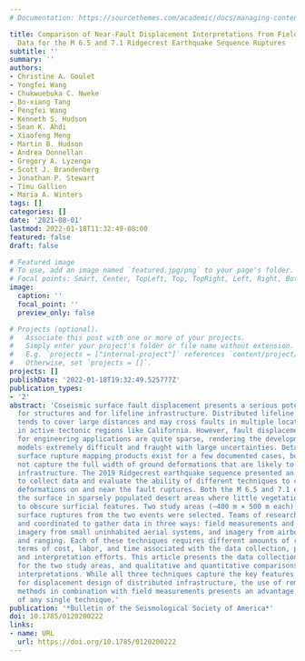 ```yaml
---
# Documentation: https://sourcethemes.com/academic/docs/managing-content/

title: Comparison of Near‐Fault Displacement Interpretations from Field and Aerial
  Data for the M 6.5 and 7.1 Ridgecrest Earthquake Sequence Ruptures
subtitle: ''
summary: ''
authors:
- Christine A. Goulet
- Yongfei Wang
- Chukwuebuka C. Nweke
- Bo‐xiang Tang
- Pengfei Wang
- Kenneth S. Hudson
- Sean K. Ahdi
- Xiaofeng Meng
- Martin B. Hudson
- Andrea Donnellan
- Gregory A. Lyzenga
- Scott J. Brandenberg
- Jonathan P. Stewart
- Timu Gallien
- Maria A. Winters
tags: []
categories: []
date: '2021-08-01'
lastmod: 2022-01-18T11:32:49-08:00
featured: false
draft: false

# Featured image
# To use, add an image named `featured.jpg/png` to your page's folder.
# Focal points: Smart, Center, TopLeft, Top, TopRight, Left, Right, BottomLeft, Bottom, BottomRight.
image:
  caption: ''
  focal_point: ''
  preview_only: false

# Projects (optional).
#   Associate this post with one or more of your projects.
#   Simply enter your project's folder or file name without extension.
#   E.g. `projects = ["internal-project"]` references `content/project/deep-learning/index.md`.
#   Otherwise, set `projects = []`.
projects: []
publishDate: '2022-01-18T19:32:49.525777Z'
publication_types:
- '2'
abstract: 'Coseismic surface fault displacement presents a serious potential hazard
  for structures and for lifeline infrastructure. Distributed lifeline infrastructure
  tends to cover large distances and may cross faults in multiple locations, especially
  in active tectonic regions like California. However, fault displacement measurements
  for engineering applications are quite sparse, rendering the development of predictive
  models extremely difficult and fraught with large uncertainties. Detailed fault
  surface rupture mapping products exist for a few documented cases, but they may
  not capture the full width of ground deformations that are likely to impact distributed
  infrastructure. The 2019 Ridgecrest earthquake sequence presented an ideal opportunity
  to collect data and evaluate the ability of different techniques to capture coseismic
  deformations on and near the fault ruptures. Both the M 6.5 and 7.1 events ruptured
  the surface in sparsely populated desert areas where little vegetation is present
  to obscure surficial features. Two study areas (~400 m × 500 m each) around the
  surface ruptures from the two events were selected. Teams of researchers were deployed
  and coordinated to gather data in three ways: field measurements and photographs,
  imagery from small uninhabited aerial systems, and imagery from airborne light detection
  and ranging. Each of these techniques requires different amounts of resources in
  terms of cost, labor, and time associated with the data collection, processing,
  and interpretation efforts. This article presents the data collection methods used
  for the two study areas, and qualitative and quantitative comparisons of the results
  interpretations. While all three techniques capture the key features that are important
  for displacement design of distributed infrastructure, the use of remote sensing
  methods in combination with field measurements presents an advantage over the use
  of any single technique.'
publication: '*Bulletin of the Seismological Society of America*'
doi: 10.1785/0120200222
links:
- name: URL
  url: https://doi.org/10.1785/0120200222
---
```

